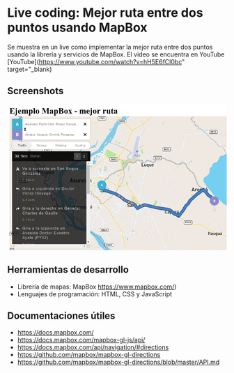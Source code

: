 # Live coding: Mejor ruta entre dos puntos usando MapBox
Se muestra en un live como implementar la mejor ruta entre dos puntos usando la librería y servicios de MapBox.
El video se encuentra en YouTube [YouTube](https://www.youtube.com/watch?v=hH5E6fCl0bc" target="_blank)

## Screenshots
![Screenshot](screenshots/EjemploMejorRuta.png)

## Herramientas de desarrollo
* Librería de mapas: MapBox https://www.mapbox.com/)
* Lenguajes de programación: HTML, CSS y JavaScript

## Documentaciones útiles
* https://docs.mapbox.com/
* https://docs.mapbox.com/mapbox-gl-js/api/
* https://docs.mapbox.com/api/navigation/#directions
* https://github.com/mapbox/mapbox-gl-directions
* https://github.com/mapbox/mapbox-gl-directions/blob/master/API.md
